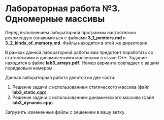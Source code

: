 # Лабораторная работа №3. Одномерные массивы

Перед выполнением лабораторной программы настоятельно рекомендую ознакомиться с файлами **3_1_pointers.md** и **3_2_kinds_of_memory.md**. Файлы находятся в этой же директории.

В рамках данной лабораторной работы вам предстоит поработать со статическими и динамическими массивами в языке C++. Задание находится в файле **lab3_arrays.pdf**. Номер варианта совпадает с вашим порядковым номером.

Данная лабораторная работа делится на две части:

1. Решение задачи с использованием статического массива (файл **lab3_static.cpp**).
2. Решение задачи с использованием динамического массива (файл **lab3_dynamic.cpp**).

Загрузить измененные файлы с решением в вашу ветку.